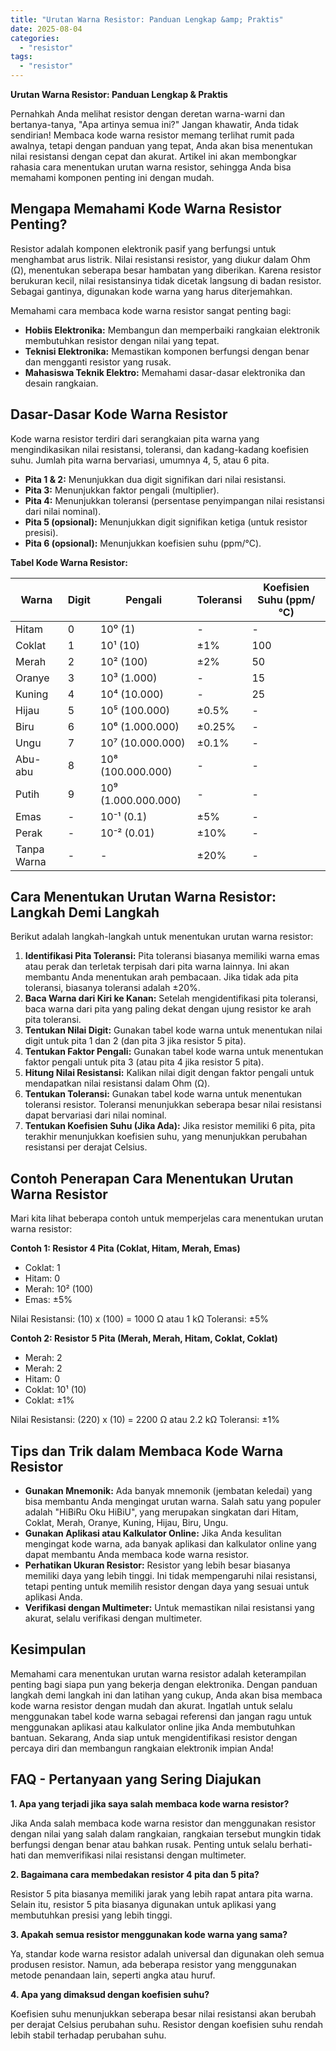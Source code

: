```yaml
---
title: "Urutan Warna Resistor: Panduan Lengkap &amp; Praktis"
date: 2025-08-04
categories: 
  - "resistor"
tags: 
  - "resistor"
---
```


**Urutan Warna Resistor: Panduan Lengkap & Praktis**

Pernahkah Anda melihat resistor dengan deretan warna-warni dan bertanya-tanya, "Apa artinya semua ini?" Jangan khawatir, Anda tidak sendirian! Membaca kode warna resistor memang terlihat rumit pada awalnya, tetapi dengan panduan yang tepat, Anda akan bisa menentukan nilai resistansi dengan cepat dan akurat. Artikel ini akan membongkar rahasia cara menentukan urutan warna resistor, sehingga Anda bisa memahami komponen penting ini dengan mudah.

## Mengapa Memahami Kode Warna Resistor Penting?

Resistor adalah komponen elektronik pasif yang berfungsi untuk menghambat arus listrik. Nilai resistansi resistor, yang diukur dalam Ohm (Ω), menentukan seberapa besar hambatan yang diberikan. Karena resistor berukuran kecil, nilai resistansinya tidak dicetak langsung di badan resistor. Sebagai gantinya, digunakan kode warna yang harus diterjemahkan.

Memahami cara membaca kode warna resistor sangat penting bagi:

- **Hobiis Elektronika:** Membangun dan memperbaiki rangkaian elektronik membutuhkan resistor dengan nilai yang tepat.
- **Teknisi Elektronika:** Memastikan komponen berfungsi dengan benar dan mengganti resistor yang rusak.
- **Mahasiswa Teknik Elektro:** Memahami dasar-dasar elektronika dan desain rangkaian.

## Dasar-Dasar Kode Warna Resistor

Kode warna resistor terdiri dari serangkaian pita warna yang mengindikasikan nilai resistansi, toleransi, dan kadang-kadang koefisien suhu. Jumlah pita warna bervariasi, umumnya 4, 5, atau 6 pita.

- **Pita 1 & 2:** Menunjukkan dua digit signifikan dari nilai resistansi.
- **Pita 3:** Menunjukkan faktor pengali (multiplier).
- **Pita 4:** Menunjukkan toleransi (persentase penyimpangan nilai resistansi dari nilai nominal).
- **Pita 5 (opsional):** Menunjukkan digit signifikan ketiga (untuk resistor presisi).
- **Pita 6 (opsional):** Menunjukkan koefisien suhu (ppm/°C).

**Tabel Kode Warna Resistor:**

| Warna | Digit | Pengali | Toleransi | Koefisien Suhu (ppm/°C) |
| --- | --- | --- | --- | --- |
| Hitam | 0 | 10⁰ (1) | \- | \- |
| Coklat | 1 | 10¹ (10) | ±1% | 100 |
| Merah | 2 | 10² (100) | ±2% | 50 |
| Oranye | 3 | 10³ (1.000) | \- | 15 |
| Kuning | 4 | 10⁴ (10.000) | \- | 25 |
| Hijau | 5 | 10⁵ (100.000) | ±0.5% | \- |
| Biru | 6 | 10⁶ (1.000.000) | ±0.25% | \- |
| Ungu | 7 | 10⁷ (10.000.000) | ±0.1% | \- |
| Abu-abu | 8 | 10⁸ (100.000.000) | \- | \- |
| Putih | 9 | 10⁹ (1.000.000.000) | \- | \- |
| Emas | \- | 10⁻¹ (0.1) | ±5% | \- |
| Perak | \- | 10⁻² (0.01) | ±10% | \- |
| Tanpa Warna | \- | \- | ±20% | \- |

## Cara Menentukan Urutan Warna Resistor: Langkah Demi Langkah

Berikut adalah langkah-langkah untuk menentukan urutan warna resistor:

1. **Identifikasi Pita Toleransi:** Pita toleransi biasanya memiliki warna emas atau perak dan terletak terpisah dari pita warna lainnya. Ini akan membantu Anda menentukan arah pembacaan. Jika tidak ada pita toleransi, biasanya toleransi adalah ±20%.
2. **Baca Warna dari Kiri ke Kanan:** Setelah mengidentifikasi pita toleransi, baca warna dari pita yang paling dekat dengan ujung resistor ke arah pita toleransi.
3. **Tentukan Nilai Digit:** Gunakan tabel kode warna untuk menentukan nilai digit untuk pita 1 dan 2 (dan pita 3 jika resistor 5 pita).
4. **Tentukan Faktor Pengali:** Gunakan tabel kode warna untuk menentukan faktor pengali untuk pita 3 (atau pita 4 jika resistor 5 pita).
5. **Hitung Nilai Resistansi:** Kalikan nilai digit dengan faktor pengali untuk mendapatkan nilai resistansi dalam Ohm (Ω).
6. **Tentukan Toleransi:** Gunakan tabel kode warna untuk menentukan toleransi resistor. Toleransi menunjukkan seberapa besar nilai resistansi dapat bervariasi dari nilai nominal.
7. **Tentukan Koefisien Suhu (Jika Ada):** Jika resistor memiliki 6 pita, pita terakhir menunjukkan koefisien suhu, yang menunjukkan perubahan resistansi per derajat Celsius.

## Contoh Penerapan Cara Menentukan Urutan Warna Resistor

Mari kita lihat beberapa contoh untuk memperjelas cara menentukan urutan warna resistor:

**Contoh 1: Resistor 4 Pita (Coklat, Hitam, Merah, Emas)**

- Coklat: 1
- Hitam: 0
- Merah: 10² (100)
- Emas: ±5%

Nilai Resistansi: (10) x (100) = 1000 Ω atau 1 kΩ Toleransi: ±5%

**Contoh 2: Resistor 5 Pita (Merah, Merah, Hitam, Coklat, Coklat)**

- Merah: 2
- Merah: 2
- Hitam: 0
- Coklat: 10¹ (10)
- Coklat: ±1%

Nilai Resistansi: (220) x (10) = 2200 Ω atau 2.2 kΩ Toleransi: ±1%

## Tips dan Trik dalam Membaca Kode Warna Resistor

- **Gunakan Mnemonik:** Ada banyak mnemonik (jembatan keledai) yang bisa membantu Anda mengingat urutan warna. Salah satu yang populer adalah "HiBiRu Oku HiBiU", yang merupakan singkatan dari Hitam, Coklat, Merah, Oranye, Kuning, Hijau, Biru, Ungu.
- **Gunakan Aplikasi atau Kalkulator Online:** Jika Anda kesulitan mengingat kode warna, ada banyak aplikasi dan kalkulator online yang dapat membantu Anda membaca kode warna resistor.
- **Perhatikan Ukuran Resistor:** Resistor yang lebih besar biasanya memiliki daya yang lebih tinggi. Ini tidak mempengaruhi nilai resistansi, tetapi penting untuk memilih resistor dengan daya yang sesuai untuk aplikasi Anda.
- **Verifikasi dengan Multimeter:** Untuk memastikan nilai resistansi yang akurat, selalu verifikasi dengan multimeter.

## Kesimpulan

Memahami cara menentukan urutan warna resistor adalah keterampilan penting bagi siapa pun yang bekerja dengan elektronika. Dengan panduan langkah demi langkah ini dan latihan yang cukup, Anda akan bisa membaca kode warna resistor dengan mudah dan akurat. Ingatlah untuk selalu menggunakan tabel kode warna sebagai referensi dan jangan ragu untuk menggunakan aplikasi atau kalkulator online jika Anda membutuhkan bantuan. Sekarang, Anda siap untuk mengidentifikasi resistor dengan percaya diri dan membangun rangkaian elektronik impian Anda!

## FAQ - Pertanyaan yang Sering Diajukan

**1\. Apa yang terjadi jika saya salah membaca kode warna resistor?**

Jika Anda salah membaca kode warna resistor dan menggunakan resistor dengan nilai yang salah dalam rangkaian, rangkaian tersebut mungkin tidak berfungsi dengan benar atau bahkan rusak. Penting untuk selalu berhati-hati dan memverifikasi nilai resistansi dengan multimeter.

**2\. Bagaimana cara membedakan resistor 4 pita dan 5 pita?**

Resistor 5 pita biasanya memiliki jarak yang lebih rapat antara pita warna. Selain itu, resistor 5 pita biasanya digunakan untuk aplikasi yang membutuhkan presisi yang lebih tinggi.

**3\. Apakah semua resistor menggunakan kode warna yang sama?**

Ya, standar kode warna resistor adalah universal dan digunakan oleh semua produsen resistor. Namun, ada beberapa resistor yang menggunakan metode penandaan lain, seperti angka atau huruf.

**4\. Apa yang dimaksud dengan koefisien suhu?**

Koefisien suhu menunjukkan seberapa besar nilai resistansi akan berubah per derajat Celsius perubahan suhu. Resistor dengan koefisien suhu rendah lebih stabil terhadap perubahan suhu.
